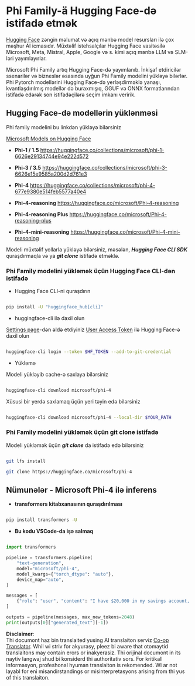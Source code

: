 <!--
CO_OP_TRANSLATOR_METADATA:
{
  "original_hash": "624fe133fba62773979d45f54519f7bb",
  "translation_date": "2025-05-07T15:09:42+00:00",
  "source_file": "md/01.Introduction/02/01.HF.md",
  "language_code": "mo"
}
-->
# **Phi Family-ä Hugging Face-də istifadə etmək**


[Hugging Face](https://huggingface.co/) zəngin məlumat və açıq mənbə model resursları ilə çox məşhur AI icmasıdır. Müxtəlif istehsalçılar Hugging Face vasitəsilə Microsoft, Meta, Mistral, Apple, Google və s. kimi açıq mənbə LLM və SLM-ləri yayımlayırlar.

Microsoft Phi Family artıq Hugging Face-də yayımlanıb. İnkişaf etdiricilər ssenarilər və bizneslər əsasında uyğun Phi Family modelini yükləyə bilərlər. Phi Pytorch modellərini Hugging Face-də yerləşdirməklə yanaşı, kvantlaşdırılmış modellər də buraxmışıq, GGUF və ONNX formatlarından istifadə edərək son istifadəçilərə seçim imkanı veririk.


## **Hugging Face-də modellərin yüklənməsi**

Phi family modelini bu linkdən yükləyə bilərsiniz

[Microsoft Models on Hugging Face](https://huggingface.co/microsoft)

-  **Phi-1 / 1.5** https://huggingface.co/collections/microsoft/phi-1-6626e29134744e94e222d572

-  **Phi-3 / 3.5** https://huggingface.co/collections/microsoft/phi-3-6626e15e9585a200d2d761e3

-  **Phi-4** https://huggingface.co/collections/microsoft/phi-4-677e9380e514feb5577a40e4

- **Phi-4-reasoning** https://huggingface.co/microsoft/Phi-4-reasoning

- **Phi-4-reasoning Plus** https://huggingface.co/microsoft/Phi-4-reasoning-plus 

- **Phi-4-mini-reasoning** https://huggingface.co/microsoft/Phi-4-mini-reasoning

Modeli müxtəlif yollarla yükləyə bilərsiniz, məsələn, ***Hugging Face CLI SDK*** quraşdırmaqla və ya ***git clone*** istifadə etməklə.

### **Phi Family modelini yükləmək üçün Hugging Face CLI-dən istifadə**

- Hugging Face CLI-ni quraşdırın

```bash

pip install -U "huggingface_hub[cli]"

```

- huggingface-cli ilə daxil olun

[Settings page](https://huggingface.co/settings/tokens)-dən əldə etdiyiniz [User Access Token](https://huggingface.co/docs/hub/security-tokens) ilə Hugging Face-ə daxil olun


```bash

huggingface-cli login --token $HF_TOKEN --add-to-git-credential

```

- Yükləmə


Modeli yükləyib cache-ə saxlaya bilərsiniz

```bash

huggingface-cli download microsoft/phi-4

```

Xüsusi bir yerdə saxlamaq üçün yeri təyin edə bilərsiniz


```bash

huggingface-cli download microsoft/phi-4 --local-dir $YOUR_PATH

```


### **Phi Family modelini yükləmək üçün git clone istifadə**

Modeli yükləmək üçün ***git clone*** da istifadə edə bilərsiniz

```bash

git lfs install

git clone https://huggingface.co/microsoft/phi-4

```

## **Nümunələr - Microsoft Phi-4 ilə inferens**

- **transformers kitabxanasının quraşdırılması**

```bash

pip install transformers -U

```

- **Bu kodu VSCode-da işə salmaq**

```python

import transformers

pipeline = transformers.pipeline(
    "text-generation",
    model="microsoft/phi-4",
    model_kwargs={"torch_dtype": "auto"},
    device_map="auto",
)

messages = [
    {"role": "user", "content": "I have $20,000 in my savings account, where I receive a 4% profit per year and payments twice a year. Can you please tell me how long it will take for me to become a millionaire? Also, can you please explain the math step by step as if you were explaining it to an uneducated person?"},
]

outputs = pipeline(messages, max_new_tokens=2048)
print(outputs[0]["generated_text"][-1])

```

**Disclaimer**:  
Thi documont haz bin translaited yusing AI translaiton serviz [Co-op Translator](https://github.com/Azure/co-op-translator). Whil wi striv for akyurasy, pleez bi aware that otomaytid translaitons may contain erors or inakyerasiz. Thi orijinal documont in its naytiv langwaj shud bi konsiderd thi authoritativ sors. For kritikall informasyon, profeshonal hyuman translaiton is rekomended. Wi ar not layabl for eni misandirstandings or misinterpretasyons arising from thi yus of this translaiton.